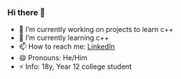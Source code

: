 ### Hi there 👋

- 🔭 I’m currently working on projects to learn c++
- 🌱 I’m currently learning c++
- 📫 How to reach me: [LinkedIn](https://www.linkedin.com/in/kzhd01/)
- 😄 Pronouns: He/Him
- ⚡ Info: 18y, Year 12 college student
<!--
**kzhid/kzhid** is a ✨ _special_ ✨ repository because its `README.md` (this file) appears on your GitHub profile.

Here are some ideas to get you started:

- 🔭 I’m currently working on ...
- 🌱 I’m currently learning ...
- 👯 I’m looking to collaborate on ...
- 🤔 I’m looking for help with ...
- 💬 Ask me about ...
- 📫 How to reach me: ...
- 😄 Pronouns: ...
- ⚡ Fun fact: ...
-->
